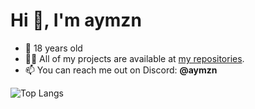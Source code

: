 <h1>Hi 👋, I'm aymzn</h1>

* 🌱 18 years old
* 👨‍💻 All of my projects are available at <a href="https://github.com/aymzndev?tab=repositories&type=source" target="_blank"> my repositories</a>.
* 📫 You can reach me out on Discord: <strong>@aymzn</strong>

![Top Langs](https://github-readme-stats.vercel.app/api/top-langs/?username=anuraghazra&layout=compact)
